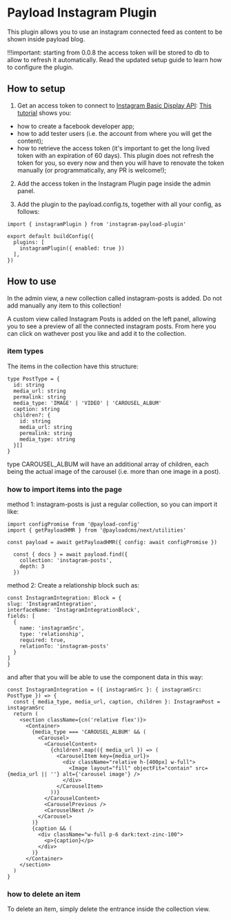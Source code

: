 # Payload Instagram Plugin

This plugin allows you to use an instagram connected feed as content to be shown inside payload blog.

!!!important: starting from 0.0.8 the access token will be stored to db to allow to refresh it automatically. Read the updated setup guide to learn how to configure the plugin.

## How to setup
1. Get an access token to connect to [Instagram Basic Display API](https://developers.facebook.com/docs/instagram-basic-display-api):
[This tutorial](https://developers.facebook.com/docs/instagram-basic-display-api/getting-started) shows you:
- how to create a facebook developer app;
- how to add tester users (i.e. the account from where you will get the content);
- how to retrieve the access token (it's important to get the long lived token with an expiration of 60 days). This plugin does not refresh the token for you, so every now and then you will have to renovate the token manually (or programmatically, any PR is welcome!);

2. Add the access token in the Instagram Plugin page inside the admin panel.

3. Add the plugin to the payload.config.ts, together with all your config, as follows:

```
import { instagramPlugin } from 'instagram-payload-plugin'

export default buildConfig({
  plugins: [
    instagramPlugin({ enabled: true })
  ],
})
```

## How to use

In the admin view, a new collection called instagram-posts is added. Do not add manually any item to this collection!

A custom view called Instagram Posts is added on the left panel, allowing you to see a preview of all the connected instagram posts. From here you can click on wathever post you like and add it to the collection.

### item types
The items in the collection have this structure:

```
type PostType = {
  id: string
  media_url: string
  permalink: string
  media_type: 'IMAGE' | 'VIDEO' | 'CAROUSEL_ALBUM'
  caption: string
  children?: {
    id: string
    media_url: string
    permalink: string
    media_type: string
  }[]
}
```

type CAROUSEL_ALBUM will have an additional array of children, each being the actual image of the carousel (i.e. more than one image in a post).

### how to import items into the page

method 1: instagram-posts is just a regular collection, so you can import it like:

```
import configPromise from '@payload-config'
import { getPayloadHMR } from '@payloadcms/next/utilities'

const payload = await getPayloadHMR({ config: await configPromise })

  const { docs } = await payload.find({
    collection: 'instagram-posts',
    depth: 3
  })
  ```

  method 2: Create a relationship block such as:
  ```
  const InstagramIntegration: Block = {
  slug: 'InstagramIntegration',
  interfaceName: 'InstagramIntegrationBlock',
  fields: [
    {
      name: 'instagramSrc',
      type: 'relationship',
      required: true,
      relationTo: 'instagram-posts'
    }
  ]
}
```

and after that you will be able to use the component data in this way:

```
const InstagramIntegration = ({ instagramSrc }: { instagramSrc: PostType }) => {
  const { media_type, media_url, caption, children }: InstagramPost = instagramSrc
  return (
    <section className={cn('relative flex')}>
      <Container>
        {media_type === 'CAROUSEL_ALBUM' && (
          <Carousel>
            <CarouselContent>
              {children?.map(({ media_url }) => (
                <CarouselItem key={media_url}>
                  <div className="relative h-[400px] w-full">
                    <Image layout="fill" objectFit="contain" src={media_url || ''} alt={'carousel image'} />
                  </div>
                </CarouselItem>
              ))}
            </CarouselContent>
            <CarouselPrevious />
            <CarouselNext />
          </Carousel>
        )}
        {caption && (
          <div className="w-full p-6 dark:text-zinc-100">
            <p>{caption}</p>
          </div>
        )}
      </Container>
    </section>
  )
}
```

### how to delete an item
To delete an item, simply delete the entrance inside the collection view.


